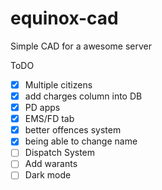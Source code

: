 # equinox-cad

Simple CAD for a awesome server

ToDO

- [x] Multiple citizens
- [x] add charges column into DB
- [x] PD apps
- [x] EMS/FD tab
- [x] better offences system
- [x] being able to change name
- [ ] Dispatch System
- [ ] Add warants
- [ ] Dark mode
